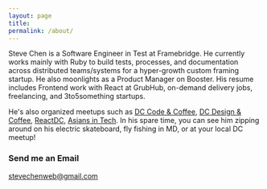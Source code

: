 ```yaml
---
layout: page
title:
permalink: /about/
---
```


Steve Chen is a Software Engineer in Test at Framebridge. He currently works mainly with Ruby to build tests, processes, and documentation across distributed teams/systems for a hyper-growth custom framing startup. He also moonlights as a Product Manager on Booster. His resume includes Frontend work with React at GrubHub, on-demand delivery jobs, freelancing, and 3to5something startups.

He's also organized meetups such as [DC Code & Coffee](https://www.meetup.com/dc-code-coffee/), [DC Design & Coffee](https://www.meetup.com/DC-Design-Coffee/), [ReactDC](https://www.meetup.com/React-DC/), [Asians in Tech](https://www.meetup.com/Asians-in-Tech/). In his spare time, you can see him zipping around on his electric skateboard, fly fishing in MD, or at your local DC meetup!




<!--<div style="text-align:center"><a href="https://docs.google.com/uc?authuser=0&id=0ByoQKwbdZdr8RjluVzVvRHY3enc&export=download">Resume</a></div>-->

### Send me an Email

[stevechenweb@gmail.com](mailto:stevechenweb@gmail.com)

